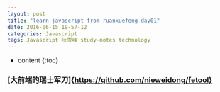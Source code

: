 ```yaml
---
layout: post
title: "learn javascript from ruanxuefeng day01"
date: 2016-06-15 19-57-12
categories: Javascript
tags: Javascript 阮雪峰 study-notes technology
---
```


* content
{:toc}

### [大前端的瑞士军刀]{https://github.com/nieweidong/fetool}
